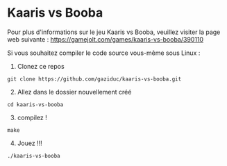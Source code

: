 # Kaaris vs Booba
Pour plus d'informations sur le jeu Kaaris vs Booba, veuillez visiter la page web suivante : https://gamejolt.com/games/kaaris-vs-booba/390110

Si vous souhaitez compiler le code source vous-même sous Linux :
1. Clonez ce repos
```
git clone https://github.com/gaziduc/kaaris-vs-booba.git
```
2. Allez dans le dossier nouvellement créé
```
cd kaaris-vs-booba
```
3. compilez !
```
make
```
4. Jouez !!!
```
./kaaris-vs-booba
```
